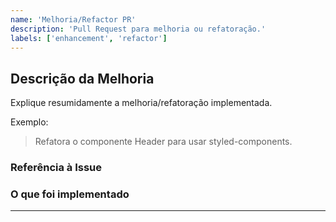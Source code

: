 ```yaml
---
name: 'Melhoria/Refactor PR'
description: 'Pull Request para melhoria ou refatoração.'
labels: ['enhancement', 'refactor']
---
```


## Descrição da Melhoria

Explique resumidamente a melhoria/refatoração implementada.

Exemplo:

> Refatora o componente Header para usar styled-components.

### Referência à Issue

<!-- Informe o número/link da issue relacionada. Exemplo: Closes #123 -->

### O que foi implementado

<!-- Liste tudo que foi entregue, incluindo melhorias ou ajustes além do escopo original -->

---
